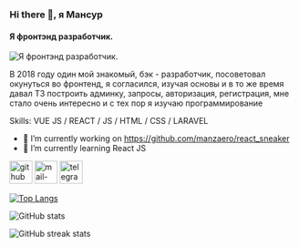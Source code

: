 ### Hi there 👋, я Мансур
#### Я фронтэнд разработчик.
![Я фронтэнд разработчик.](https://blog.vverh.digital/wp-content/uploads/2022/11/LaravelVueViteSSR.png)

В 2018 году один мой знакомый, бэк - разработчик, посоветовал окунуться во фронтенд, я согласился, изучая основы и в то же время давал ТЗ построить админку, запросы, авторизация, регистрация, мне стало очень интересно и с тех пор я изучаю программирование

Skills: VUE JS / REACT / JS / HTML / CSS / LARAVEL

- 🔭 I’m currently working on https://github.com/manzaero/react_sneaker 
- 🌱 I’m currently learning React JS 


[<img src='https://cdn.jsdelivr.net/npm/simple-icons@3.0.1/icons/github.svg' alt='github' height='40'>](https://github.com/manzaero)  [<img src='https://cdn.jsdelivr.net/npm/simple-icons@3.0.1/icons/mail-dot-ru.svg' alt='mail-dot-ru' height='40'>](manzaero@mail.ru)  [<img src='https://cdn.jsdelivr.net/npm/simple-icons@3.0.1/icons/telegram.svg' alt='telegram' height='40'>](https://t.me/manzaero)  

[![Top Langs](https://github-readme-stats.vercel.app/api/top-langs/?username=manzaero)](https://github.com/anuraghazra/github-readme-stats)

![GitHub stats](https://github-readme-stats.vercel.app/api?username=manzaero&show_icons=true&count_private=true)  

![GitHub streak stats](https://streak-stats.demolab.com/?user=manzaero)  


